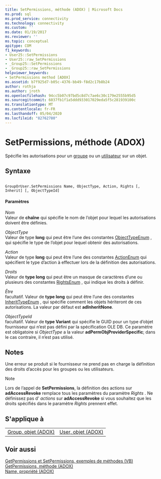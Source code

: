 ```yaml
---
title: SetPermissions, méthode (ADOX) | Microsoft Docs
ms.prod: sql
ms.prod_service: connectivity
ms.technology: connectivity
ms.custom: ''
ms.date: 01/19/2017
ms.reviewer: ''
ms.topic: conceptual
apitype: COM
f1_keywords:
- User25::SetPermissions
- User25::raw_SetPermissions
- _Group25::SetPermissions
- _Group25::raw_SetPermissions
helpviewer_keywords:
- SetPermissions method [ADOX]
ms.assetid: b7f925d7-b05c-4376-bb49-f8d2c17b8b24
author: rothja
ms.author: jroth
ms.openlocfilehash: 94cc5b07c97bd5c8d7c7ae6c30c179e2555b95d5
ms.sourcegitcommit: 6037fb1f1a5ddd933017029eda5f5c281939100c
ms.translationtype: MT
ms.contentlocale: fr-FR
ms.lasthandoff: 05/04/2020
ms.locfileid: "82762780"
---
```

# <a name="setpermissions-method-adox"></a>SetPermissions, méthode (ADOX)
Spécifie les autorisations pour un [groupe](../../../ado/reference/adox-api/group-object-adox.md) ou un [utilisateur](../../../ado/reference/adox-api/user-object-adox.md) sur un objet.  
  
## <a name="syntax"></a>Syntaxe  
  
```  
  
GroupOrUser.SetPermissions Name, ObjectType, Action, Rights [, Inherit] [, ObjectTypeId]  
```  
  
#### <a name="parameters"></a>Paramètres  
 *Nom*  
 Valeur de **chaîne** qui spécifie le nom de l’objet pour lequel les autorisations doivent être définies.  
  
 *ObjectType*  
 Valeur de type **long** qui peut être l’une des constantes [ObjectTypeEnum](../../../ado/reference/adox-api/objecttypeenum.md) , qui spécifie le type de l’objet pour lequel obtenir des autorisations.  
  
 *Action*  
 Valeur de type **long** qui peut être l’une des constantes [ActionEnum](../../../ado/reference/adox-api/actionenum.md) qui spécifient le type d’action à effectuer lors de la définition des autorisations.  
  
 *Droits*  
 Valeur de **type long** qui peut être un masque de caractères d’une ou plusieurs des constantes [RightsEnum](../../../ado/reference/adox-api/rightsenum.md) , qui indique les droits à définir.  
  
 *Être*  
 facultatif. Valeur de **type long** qui peut être l’une des constantes [InheritTypeEnum](../../../ado/reference/adox-api/inherittypeenum.md) , qui spécifie comment les objets hériteront de ces autorisations. La valeur par défaut est **adInheritNone**.  
  
 *ObjectTypeId*  
 facultatif. Valeur de **type Variant** qui spécifie le GUID pour un type d’objet fournisseur qui n’est pas défini par la spécification OLE DB. Ce paramètre est obligatoire si *ObjectType* a la valeur **adPermObjProviderSpecific**; dans le cas contraire, il n’est pas utilisé.  
  
## <a name="remarks"></a>Notes  
 Une erreur se produit si le fournisseur ne prend pas en charge la définition des droits d’accès pour les groupes ou les utilisateurs.  
  
> [!NOTE]
>  Lors de l’appel de **SetPermissions**, la définition des actions sur **adAccessRevoke** remplace tous les paramètres du paramètre *Rights* . Ne définissez pas d' *actions* sur **adAccessRevoke** si vous souhaitez que les droits spécifiés dans le paramètre *Rights* prennent effet.  
  
## <a name="applies-to"></a>S'applique à  
  
|||  
|-|-|  
|[Group, objet (ADOX)](../../../ado/reference/adox-api/group-object-adox.md)|[User, objet (ADOX)](../../../ado/reference/adox-api/user-object-adox.md)|  
  
## <a name="see-also"></a>Voir aussi  
 [GetPermissions et SetPermissions, exemples de méthodes (VB)](../../../ado/reference/adox-api/getpermissions-and-setpermissions-methods-example-vb.md)   
 [GetPermissions, méthode (ADOX)](../../../ado/reference/adox-api/getpermissions-method-adox.md)   
 [Name, propriété (ADOX)](../../../ado/reference/adox-api/name-property-adox.md)
